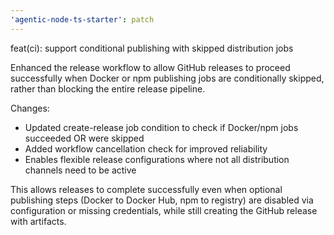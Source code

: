```yaml
---
'agentic-node-ts-starter': patch
---
```


feat(ci): support conditional publishing with skipped distribution jobs

Enhanced the release workflow to allow GitHub releases to proceed successfully
when Docker or npm publishing jobs are conditionally skipped, rather than
blocking the entire release pipeline.

Changes:

- Updated create-release job condition to check if Docker/npm jobs succeeded OR were skipped
- Added workflow cancellation check for improved reliability
- Enables flexible release configurations where not all distribution channels need to be active

This allows releases to complete successfully even when optional publishing
steps (Docker to Docker Hub, npm to registry) are disabled via configuration
or missing credentials, while still creating the GitHub release with artifacts.
